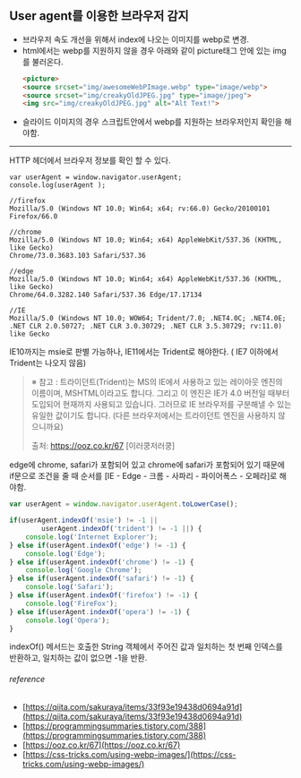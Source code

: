 ## User agent를 이용한 브라우저 감지

* 브라우저 속도 개선을 위해서 index에 나오는 이미지를 webp로 변경. 
* html에서는 webp를 지원하지 않을 경우 아래와 같이 picture태그 안에 있는 img를 불러온다.
  ```html
  <picture>
  <source srcset="img/awesomeWebPImage.webp" type="image/webp">
  <source srcset="img/creakyOldJPEG.jpg" type="image/jpeg"> 
  <img src="img/creakyOldJPEG.jpg" alt="Alt Text!">
  ```
* 슬라이드 이미지의 경우 스크립트안에서 webp를 지원하는 브라우저인지 확인을 해야함.

---

HTTP 헤더에서 브라우저 정보를 확인 할 수 있다.

```
var userAgent = window.navigator.userAgent;
console.log(userAgent );

//firefox
Mozilla/5.0 (Windows NT 10.0; Win64; x64; rv:66.0) Gecko/20100101 Firefox/66.0

//chrome
Mozilla/5.0 (Windows NT 10.0; Win64; x64) AppleWebKit/537.36 (KHTML, like Gecko) 
Chrome/73.0.3683.103 Safari/537.36

//edge
Mozilla/5.0 (Windows NT 10.0; Win64; x64) AppleWebKit/537.36 (KHTML, like Gecko) 
Chrome/64.0.3282.140 Safari/537.36 Edge/17.17134

//IE
Mozilla/5.0 (Windows NT 10.0; WOW64; Trident/7.0; .NET4.0C; .NET4.0E; 
.NET CLR 2.0.50727; .NET CLR 3.0.30729; .NET CLR 3.5.30729; rv:11.0) like Gecko 
```  


IE10까지는 msie로 판별 가능하나, IE11에서는 Trident로 해야한다. ( IE7 이하에서 Trident는 나오지 않음)  


> ※ 참고 : 트라이던트(Trident)는 MS의 IE에서 사용하고 있는 레이아웃 엔진의 이름이며, MSHTML이라고도 합니다. 
> 그리고 이 엔진은 IE가 4.0 버전일 때부터 도입되어 현재까지 사용되고 있습니다. 그러므로 IE 브라우저를 구분해낼 수 있는 유일한 값이기도 합니다. 
> (다른 브라우저에서는 트라이던트 엔진을 사용하지 않으니까요)
>
> 출처: https://ooz.co.kr/67 [이러쿵저러쿵]  



edge에 chrome, safari가 포함되어 있고 chrome에 safari가 포함되어 있기 때문에 if문으로 조건을 줄 때 순서를 
[IE - Edge - 크롬 - 사파리 - 파이어폭스 - 오페라]로 해야함.  


```javascript
var userAgent = window.navigator.userAgent.toLowerCase();

if(userAgent.indexOf('msie') != -1 ||
        userAgent.indexOf('trident') != -1 ||) {
    console.log('Internet Explorer');
} else if(userAgent.indexOf('edge') != -1) {
    console.log('Edge');
} else if(userAgent.indexOf('chrome') != -1) {
    console.log('Google Chrome');
} else if(userAgent.indexOf('safari') != -1) {
    console.log('Safari');
} else if(userAgent.indexOf('firefox') != -1) {
    console.log('FireFox');
} else if(userAgent.indexOf('opera') != -1) {
    console.log('Opera');
} 
```  


indexOf() 메서드는 호출한 String 객체에서 주어진 값과 일치하는 첫 번째 인덱스를 반환하고, 일치하는 값이 없으면 -1을 반환.  



###### reference
* [https://qiita.com/sakuraya/items/33f93e19438d0694a91d](https://qiita.com/sakuraya/items/33f93e19438d0694a91d)
* [https://programmingsummaries.tistory.com/388](https://programmingsummaries.tistory.com/388)
* [https://ooz.co.kr/67](https://ooz.co.kr/67)
* [https://css-tricks.com/using-webp-images/](https://css-tricks.com/using-webp-images/)
